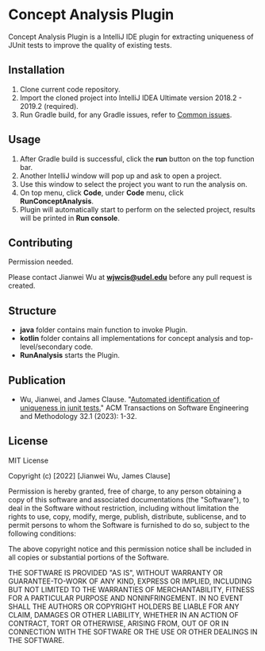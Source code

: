 # Concept Analysis Plugin

Concept Analysis Plugin is a IntelliJ IDE plugin for extracting uniqueness of JUnit tests to improve the quality of existing tests.

## Installation

1. Clone current code repository.
2. Import the cloned project into IntelliJ IDEA Ultimate version 2018.2 - 2019.2 (required).
3. Run Gradle build, for any Gradle issues, refer to [Common issues](https://stackoverflow.com/questions/tagged/gradle).

## Usage

1. After Gradle build is successful, click the <b>run</b> button on the top function bar.
2. Another IntelliJ window will pop up and ask to open a project.
3. Use this window to select the project you want to run the analysis on.
4. On top menu, click <b>Code</b>, under <b>Code</b> menu, click <b>RunConceptAnalysis</b>.
5. Plugin will automatically start to perform on the selected project, results will be printed in <b>Run console</b>.

## Contributing

Permission needed.

Please contact Jianwei Wu at <b>wjwcis@udel.edu</b> before any pull request is created.

## Structure

- <b>java</b> folder contains main function to invoke Plugin.
- <b>kotlin</b> folder contains all implementations for concept analysis and top-level/secondary code.
- <b>RunAnalysis</b> starts the Plugin.

## Publication

- Wu, Jianwei, and James Clause. "[Automated identification of uniqueness in junit tests.](https://dl.acm.org/doi/full/10.1145/3533313?casa_token=lzaJOUvhizEAAAAA%3AvGez3sZUnpWnRt8bGSkcZGQpiQg8nS_yBpcfFhySjAm8UCA0ftsMfVbjKFe1Ly23zABvlj4_OajtfA)" ACM Transactions on Software Engineering and Methodology 32.1 (2023): 1-32.

## License
MIT License

Copyright (c) [2022] [Jianwei Wu, James Clause]

Permission is hereby granted, free of charge, to any person obtaining a copy
of this software and associated documentations (the "Software"), to deal
in the Software without restriction, including without limitation the rights
to use, copy, modify, merge, publish, distribute, sublicense, and to permit persons to whom the Software is
furnished to do so, subject to the following conditions:

The above copyright notice and this permission notice shall be included in all
copies or substantial portions of the Software.

THE SOFTWARE IS PROVIDED "AS IS", WITHOUT WARRANTY OR GUARANTEE-TO-WORK OF ANY KIND, EXPRESS OR
IMPLIED, INCLUDING BUT NOT LIMITED TO THE WARRANTIES OF MERCHANTABILITY,
FITNESS FOR A PARTICULAR PURPOSE AND NONINFRINGEMENT. IN NO EVENT SHALL THE
AUTHORS OR COPYRIGHT HOLDERS BE LIABLE FOR ANY CLAIM, DAMAGES OR OTHER
LIABILITY, WHETHER IN AN ACTION OF CONTRACT, TORT OR OTHERWISE, ARISING FROM,
OUT OF OR IN CONNECTION WITH THE SOFTWARE OR THE USE OR OTHER DEALINGS IN THE
SOFTWARE.
